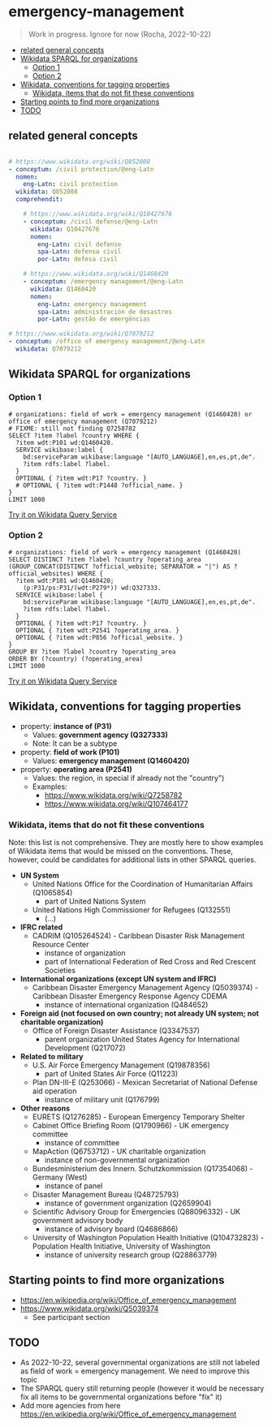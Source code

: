# emergency-management

> Work in progress. Ignore for now (Rocha, 2022-10-22)

<!--
- https://www.wikidata.org/wiki/Q10427676
- https://wiki.openstreetmap.org/wiki/User:EmericusPetro/sandbox
- https://pandoc.org/try/
-->


<!-- TOC depthfrom:2 -->

- [related general concepts](#related-general-concepts)
- [Wikidata SPARQL for organizations](#wikidata-sparql-for-organizations)
    - [Option 1](#option-1)
    - [Option 2](#option-2)
- [Wikidata, conventions for tagging properties](#wikidata-conventions-for-tagging-properties)
    - [Wikidata, items that do not fit these conventions](#wikidata-items-that-do-not-fit-these-conventions)
- [Starting points to find more organizations](#starting-points-to-find-more-organizations)
- [TODO](#todo)

<!-- /TOC -->

## related general concepts

```yaml

# https://www.wikidata.org/wiki/Q852008
- conceptum: /civil protection/@eng-Latn
  nomen:
    eng-Latn: civil protection
  wikidata: Q852008
  comprehendit:

    # https://www.wikidata.org/wiki/Q10427676
    - conceptum: /civil defense/@eng-Latn
      wikidata: Q10427676
      nomen:
        eng-Latn: civil defense
        spa-Latn: defensa civil
        por-Latn: defesa civil

    # https://www.wikidata.org/wiki/Q1460420
    - conceptum: /emergency management/@eng-Latn
      wikidata: Q1460420
      nomen:
        eng-Latn: emergency management
        spa-Latn: administración de desastres
        por-Latn: gestão de emergências

# https://www.wikidata.org/wiki/Q7079212
- conceptum: /office of emergency management/@eng-Latn
  wikidata: Q7079212
```

## Wikidata SPARQL for organizations

### Option 1
```sparql
# organizations: field of work = emergency management (Q1460420) or office of emergency management (Q7079212)
# FIXME: still not finding Q7258782
SELECT ?item ?label ?country WHERE {
  ?item wdt:P101 wd:Q1460420.
  SERVICE wikibase:label {
    bd:serviceParam wikibase:language "[AUTO_LANGUAGE],en,es,pt,de".
    ?item rdfs:label ?label.
  }
  OPTIONAL { ?item wdt:P17 ?country. }
  # OPTIONAL { ?item wdt:P1448 ?official_name. }
}
LIMIT 1000
```

[Try it on Wikidata Query Service](https://query.wikidata.org/#%23%20organizations%3A%20field%20of%20work%20%3D%20emergency%20management%20%28Q1460420%29%20or%20office%20of%20emergency%20management%20%28Q7079212%29%0A%23%20FIXME%3A%20still%20not%20finding%20Q7258782%0ASELECT%20%3Fitem%20%3Flabel%20%3Fcountry%20WHERE%20%7B%0A%20%20%3Fitem%20wdt%3AP101%20wd%3AQ1460420.%0A%20%20SERVICE%20wikibase%3Alabel%20%7B%0A%20%20%20%20bd%3AserviceParam%20wikibase%3Alanguage%20%22%5BAUTO_LANGUAGE%5D%2Cen%2Ces%2Cpt%2Cde%22.%0A%20%20%20%20%3Fitem%20rdfs%3Alabel%20%3Flabel.%0A%20%20%7D%0A%20%20OPTIONAL%20%7B%20%3Fitem%20wdt%3AP17%20%3Fcountry.%20%7D%0A%20%20%23%20OPTIONAL%20%7B%20%3Fitem%20wdt%3AP1448%20%3Fofficial_name.%20%7D%0A%7D%0ALIMIT%201000)

### Option 2

```sparql
# organizations: field of work = emergency management (Q1460420)
SELECT DISTINCT ?item ?label ?country ?operating_area (GROUP_CONCAT(DISTINCT ?official_website; SEPARATOR = "|") AS ?official_websites) WHERE {
  ?item wdt:P101 wd:Q1460420;
    (p:P31/ps:P31/(wdt:P279*)) wd:Q327333.
  SERVICE wikibase:label {
    bd:serviceParam wikibase:language "[AUTO_LANGUAGE],en,es,pt,de".
    ?item rdfs:label ?label.
  }
  OPTIONAL { ?item wdt:P17 ?country. }
  OPTIONAL { ?item wdt:P2541 ?operating_area. }
  OPTIONAL { ?item wdt:P856 ?official_website. }
}
GROUP BY ?item ?label ?country ?operating_area
ORDER BY (?country) (?operating_area)
LIMIT 1000
```

[Try it on Wikidata Query Service](https://query.wikidata.org/#%23%20organizations%3A%20field%20of%20work%20%3D%20emergency%20management%20%28Q1460420%29%0ASELECT%20DISTINCT%20%3Fitem%20%3Flabel%20%3Fcountry%20%3Foperating_area%20%28GROUP_CONCAT%28DISTINCT%20%3Fofficial_website%3B%20SEPARATOR%20%3D%20%22%7C%22%29%20AS%20%3Fofficial_websites%29%20WHERE%20%7B%0A%20%20%3Fitem%20wdt%3AP101%20wd%3AQ1460420%3B%0A%20%20%20%20%28p%3AP31%2Fps%3AP31%2F%28wdt%3AP279%2a%29%29%20wd%3AQ327333.%0A%20%20SERVICE%20wikibase%3Alabel%20%7B%0A%20%20%20%20bd%3AserviceParam%20wikibase%3Alanguage%20%22%5BAUTO_LANGUAGE%5D%2Cen%2Ces%2Cpt%2Cde%22.%0A%20%20%20%20%3Fitem%20rdfs%3Alabel%20%3Flabel.%0A%20%20%7D%0A%20%20OPTIONAL%20%7B%20%3Fitem%20wdt%3AP17%20%3Fcountry.%20%7D%0A%20%20OPTIONAL%20%7B%20%3Fitem%20wdt%3AP2541%20%3Foperating_area.%20%7D%0A%20%20OPTIONAL%20%7B%20%3Fitem%20wdt%3AP856%20%3Fofficial_website.%20%7D%0A%7D%0AGROUP%20BY%20%3Fitem%20%3Flabel%20%3Fcountry%20%3Foperating_area%0AORDER%20BY%20%28%3Fcountry%29%20%28%3Foperating_area%29%0ALIMIT%201000)

## Wikidata, conventions for tagging properties

- property: **instance of (P31)**
  - Values: **government agency (Q327333)**
  - Note: It can be a subtype
- property: **field of work (P101)**
  - Values: **emergency management (Q1460420)**
- property: **operating area (P2541)**
  - Values: the region, in special if already not the "country")
  - Examples:
    - https://www.wikidata.org/wiki/Q7258782
    - https://www.wikidata.org/wiki/Q107464177

### Wikidata, items that do not fit these conventions

Note: this list is not comprehensive. They are mostly here to show examples of Wikidata items that would be missed on the conventions. These, however, could be candidates for additional lists in other SPARQL queries.

- **UN System**
  - United Nations Office for the Coordination of Humanitarian Affairs (Q1065854)
    - part of United Nations System
  - United Nations High Commissioner for Refugees (Q132551)
    - (...)
- **IFRC related**
  - CADRIM (Q105264524) - Caribbean Disaster Risk Management Resource Center
    - instance of organization 
    - part of International Federation of Red Cross and Red Crescent Societies 
- **International organizations (except UN system and IFRC)**
  - Caribbean Disaster Emergency Management Agency (Q5039374) - Caribbean Disaster Emergency Response Agency CDEMA
    - instance of international organization (Q484652)
- **Foreign aid (not focused on own country; not already UN system; not charitable organization)**
  - Office of Foreign Disaster Assistance (Q3347537)
    - parent organization United States Agency for International Development (Q217072)
- **Related to military**
  - U.S. Air Force Emergency Management (Q19878356)
    - part of United States Air Force (Q11223)
  - Plan DN-III-E (Q253066) - Mexican Secretariat of National Defense aid operation
    - instance of military unit (Q176799)
- **Other reasons**
  - EURETS (Q1276285) - European Emergency Temporary Shelter
  - Cabinet Office Briefing Room (Q1790966) - UK emergency committee
    - instance of committee
  - MapAction (Q6753712) - UK charitable organization
    - instance of non-governmental organization
  - Bundesministerium des Innern. Schutzkommission (Q17354068) - Germany (West)
    - instance of panel
  - Disaster Management Bureau (Q48725793)
    - instance of government organization (Q2659904)
  - Scientific Advisory Group for Emergencies (Q88096332) - UK government advisory body
    - instance of advisory board (Q4686866)
  - University of Washington Population Health Initiative (Q104732823) - Population Health Initiative, University of Washington
    - instance of university research group (Q28863779)

## Starting points to find more organizations
- https://en.wikipedia.org/wiki/Office_of_emergency_management
- https://www.wikidata.org/wiki/Q5039374
  - See participant section

## TODO
- As 2022-10-22, several governmental organizations are still not labeled as field of work = emergency management. We need to improve this topic
- The SPARQL query still returning people (however it would be necessary fix all items to be governmental organizations before "fix" it)
- Add more agencies from here https://en.wikipedia.org/wiki/Office_of_emergency_management